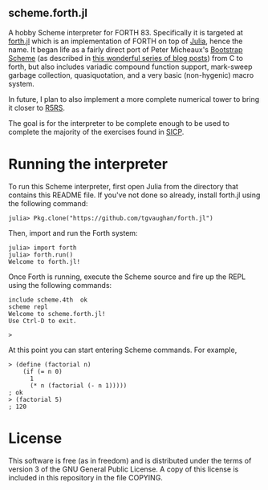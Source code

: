 scheme.forth.jl
---------------

A hobby Scheme interpreter for FORTH 83. Specifically it is targeted at
[forth.jl](http://github.com/tgvaughan/forth.jl) which is an implementation of
FORTH on top of [Julia](http://www.julialang.org), hence the name.  It began
life as a fairly direct port of Peter Micheaux's [Bootstrap
Scheme](https://github.com/petermichaux/bootstrap-scheme) (as described in
[this wonderful series of blog
posts](http://peter.michaux.ca/articles/scheme-from-scratch-introduction)) from
C to forth, but also includes variadic compound function support, mark-sweep
garbage collection, quasiquotation, and a very basic (non-hygenic) macro
system.

In future, I plan to also implement a more complete numerical tower to bring it closer to
[R5RS](http://www.schemers.org/Documents/Standards/R5RS/).

The goal is for the interpreter to be complete enough to be used to complete
the majority of the exercises found in [SICP](http://sarabander.github.io/sicp/).

Running the interpreter
=======================

To run this Scheme interpreter, first open Julia from the directory that contains
this README file. If you've not done so already, install forth.jl using the
following command:

    julia> Pkg.clone("https://github.com/tgvaughan/forth.jl")

Then, import and run the Forth system:

    julia> import forth
    julia> forth.run()
    Welcome to forth.jl!

Once Forth is running, execute the Scheme source and fire up the
REPL using the following commands:

    include scheme.4th  ok
    scheme repl
    Welcome to scheme.forth.jl!
    Use Ctrl-D to exit.

    >

At this point you can start entering Scheme commands.  For example,

    > (define (factorial n)
        (if (= n 0)
          1
          (* n (factorial (- n 1)))))
    ; ok
    > (factorial 5)
    ; 120

License
=======

This software is free (as in freedom) and is distributed under the terms
of version 3 of the GNU General Public License.  A copy of this license
is included in this repository in the file COPYING.
